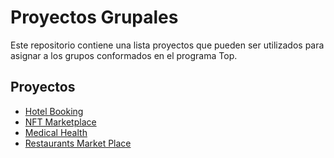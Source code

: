 # Proyectos Grupales

Este repositorio contiene una lista  proyectos que pueden ser utilizados para asignar a los grupos conformados en el programa Top.

## Proyectos

- [Hotel Booking](./hotel-booking/)
- [NFT Marketplace](./nft-marketplace/)
- [Medical Health](./medical-health/)
- [Restaurants Market Place](./restaurant/)
